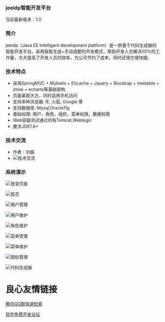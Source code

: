 ### jeeidp智能开发平台
当前最新版本：1.0
 
### 简介
jeeidp（Java EE Intelligent development platform）是一款基于代码生成器的智能开发平台。采用智能生成+手动调整的开发模式，帮助开发人员解决50%的工作量，大大提高了开发人员的效率，为公司节约了成本，同时还很方便快捷。

### 技术特点
- 采用SpringMVC + Mybatis + Ehcache + Jquery + Boostrap + treetable + ztree + echarts等基础架构
- 页面美观大方，同时适用手机访问
- 支持多种浏览器: IE, 火狐, Google 等
- 支持数据库: Mysql,Oracle11g
- 基础权限: 用户，角色，组织，菜单权限，数据权限
- Web容器测试通过的有Tomcat,Weblogic
- 要求JDK1.6+

### 技术交流
- 作者：刘振
- ![技术交流](http://git.oschina.net/uploads/images/2016/0807/215642_62541a6e_665291.png "jeeidp")

### 系统演示
![登录页面](http://git.oschina.net/uploads/images/2016/0807/211213_855cd0b0_665291.png "jeeidp")

![首页](http://git.oschina.net/uploads/images/2016/0807/163906_dc9bca40_665291.png "jeeidp")

![用户管理](http://git.oschina.net/uploads/images/2016/0807/211440_5d78e694_665291.png "jeeidp")

![用户维护](http://git.oschina.net/uploads/images/2016/0807/211524_d8ba88a6_665291.png "jeeidp")

![角色维护](http://git.oschina.net/uploads/images/2016/0807/211607_6b1bb262_665291.png "jeeidp")

![菜单管理](http://git.oschina.net/uploads/images/2016/0807/211639_af77d853_665291.png "jeeidp")

![菜单维护](http://git.oschina.net/uploads/images/2016/0807/211813_dd1cd070_665291.png "jeeidp")

![图标管理](http://git.oschina.net/uploads/images/2016/0807/211848_7a2b4fa8_665291.png "jeeidp")

![代码生成器](http://git.oschina.net/uploads/images/2016/0807/211932_cea7c4b3_665291.png "jeeidp")


 # 良心友情链接

[腾讯QQ群快速检索](http://u.720life.cn/s/8cf73f7c)

[软件免费开发论坛](http://u.720life.cn/s/bbb01dc0)